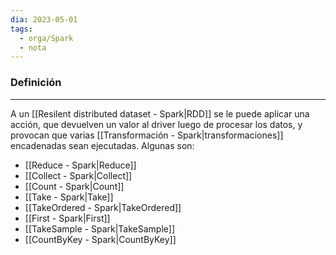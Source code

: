 ```yaml
---
dia: 2023-05-01
tags:
  - orga/Spark
  - nota
---
```

### Definición
---
A un [[Resilent distributed dataset - Spark|RDD]] se le puede aplicar una acción, que devuelven un valor al driver luego de procesar los datos, y provocan que varias [[Transformación - Spark|transformaciones]] encadenadas sean ejecutadas. Algunas son:
* [[Reduce - Spark|Reduce]]
* [[Collect - Spark|Collect]]
* [[Count - Spark|Count]]
* [[Take - Spark|Take]]
* [[TakeOrdered - Spark|TakeOrdered]]
* [[First - Spark|First]]
* [[TakeSample - Spark|TakeSample]]
* [[CountByKey - Spark|CountByKey]]
